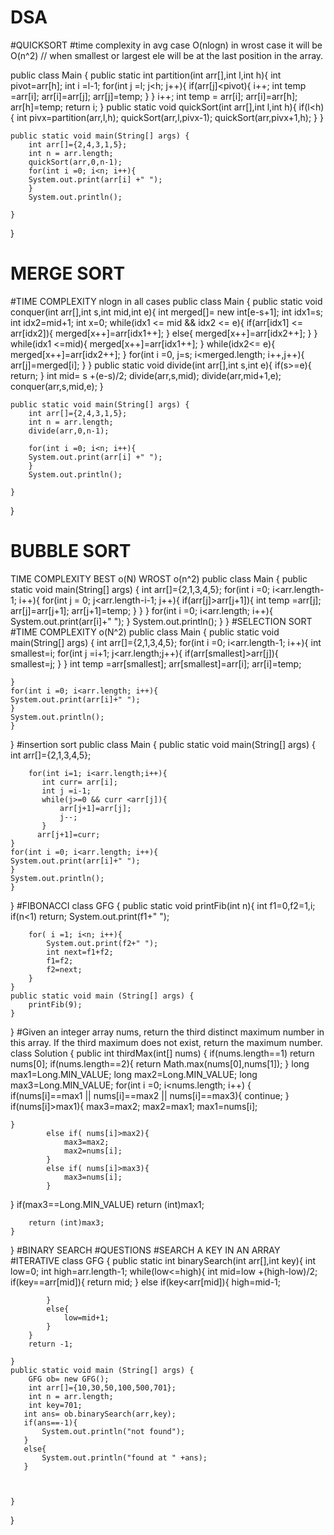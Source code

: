 # DSA
#QUICKSORT
#time complexity
in avg case O(nlogn)
in wrost case it will be O(n^2) // when smallest or largest ele will be at the last position in the array.

public class Main
{
    public static int partition(int arr[],int l,int h){
        int pivot=arr[h];
        int i =l-1;
        for(int j =l; j<h; j++){
            if(arr[j]<pivot){
                i++;
                int temp =arr[i];
                arr[i]=arr[j];
                arr[j]=temp;
            }
        }
        i++;
        int temp = arr[i];
        arr[i]=arr[h];
        arr[h]=temp;
        return i;
    }
    public static void quickSort(int arr[],int l,int h){
        if(l<h){
        int pivx=partition(arr,l,h);
        quickSort(arr,l,pivx-1);
        quickSort(arr,pivx+1,h);
    }
    }
    
	public static void main(String[] args) {
	    int arr[]={2,4,3,1,5};
	    int n = arr.length;
	    quickSort(arr,0,n-1);
	    for(int i =0; i<n; i++){
	    System.out.print(arr[i] +" ");
	    }
	    System.out.println();
		
	}
}
# MERGE SORT
#TIME COMPLEXITY
nlogn in all cases
public class Main
{
    public static void conquer(int arr[],int s,int mid,int e){
      int  merged[]= new int[e-s+1];
      int idx1=s;
      int idx2=mid+1;
      int x=0;
      while(idx1 <= mid && idx2 <= e){
          if(arr[idx1] <= arr[idx2]){
              merged[x++]=arr[idx1++];
          }
          else{
              merged[x++]=arr[idx2++];
          }
      }
      while(idx1 <=mid){
          merged[x++]=arr[idx1++];
      }
      while(idx2<= e){
          merged[x++]=arr[idx2++];
      }
      for(int i =0, j=s; i<merged.length; i++,j++){
          arr[j]=merged[i];
      }
    }
    public static void divide(int arr[],int s,int e){
        if(s>=e){
            return;
        }
        int mid= s +(e-s)/2;
        divide(arr,s,mid);
        divide(arr,mid+1,e);
        conquer(arr,s,mid,e);
    }
    
	public static void main(String[] args) {
	    int arr[]={2,4,3,1,5};
	    int n = arr.length;
	    divide(arr,0,n-1);
	   
	    for(int i =0; i<n; i++){
	    System.out.print(arr[i] +" ");
	    }
	    System.out.println();
		
	}
}
# BUBBLE SORT
TIME COMPLEXITY
BEST o(N)
WROST o(n^2)
public class Main
{
	public static void main(String[] args) {
	int arr[]={2,1,3,4,5};
	for(int i =0; i<arr.length-1; i++){
	    for(int j = 0; j<arr.length-i-1; j++){
	        if(arr[j]>arr[j+1]){
	            int temp =arr[j];
	            arr[j]=arr[j+1];
	            arr[j+1]=temp;
	        }
	    }
	}
	for(int i =0; i<arr.length; i++){
	System.out.print(arr[i]+" ");
	}
	System.out.println();
	}
}
#SELECTION SORT
#TIME COMPLEXITY
o(N^2)
public class Main
{
	public static void main(String[] args) {
	int arr[]={2,1,3,4,5};
	for(int i =0; i<arr.length-1; i++){
	    int smallest=i;
	    for(int j =i+1; j<arr.length;j++){
	        if(arr[smallest]>arr[j]){
	            smallest=j;
	        }
	    }
	        int temp =arr[smallest];
	        arr[smallest]=arr[i];
	        arr[i]=temp;
	    
	}
	for(int i =0; i<arr.length; i++){
	System.out.print(arr[i]+" ");
	}
	System.out.println();
	}
}
#insertion sort
public class Main
{
	public static void main(String[] args) {
	int arr[]={2,1,3,4,5};
	
	    for(int i=1; i<arr.length;i++){
	       int curr= arr[i];
	       int j =i-1;
	       while(j>=0 && curr <arr[j]){
	           arr[j+1]=arr[j];
	           j--;
	       }
	      arr[j+1]=curr;
	}
	for(int i =0; i<arr.length; i++){
	System.out.print(arr[i]+" ");
	}
	System.out.println();
	}
}
#FIBONACCI
class GFG {
    public static void printFib(int n){
        int f1=0,f2=1,i;
        if(n<1)
            return;
            System.out.print(f1+" ");
        
        for( i =1; i<n; i++){
            System.out.print(f2+" ");
            int next=f1+f2;
            f1=f2;
            f2=next;
        }
    }
	public static void main (String[] args) {
		printFib(9);
	}
}
#Given an integer array nums, return the third distinct maximum number in this array. If the third maximum does not exist, return the maximum number.
class Solution {
    public int thirdMax(int[] nums) {
        if(nums.length==1)
            return nums[0];
        if(nums.length==2){
            return Math.max(nums[0],nums[1]);
        }
        long max1=Long.MIN_VALUE;
        long max2=Long.MIN_VALUE;
        long max3=Long.MIN_VALUE;
        for(int i =0; i<nums.length; i++)
        {
            if(nums[i]==max1 || nums[i]==max2 || nums[i]==max3){
                continue;
            }
            if(nums[i]>max1){
                max3=max2;
                max2=max1;
                max1=nums[i];
           
    }
            else if( nums[i]>max2){
                max3=max2;
                max2=nums[i];
            }
            else if( nums[i]>max3){
                max3=nums[i];
            }
            
}
        if(max3==Long.MIN_VALUE)
            return (int)max1;
        
        
        return (int)max3;
    }
}
#BINARY SEARCH
#QUESTIONS
#SEARCH A KEY IN AN ARRAY
#ITERATIVE
class GFG {
    public static int binarySearch(int arr[],int key){
        int low=0;
        int high=arr.length-1;
        while(low<=high){
            int mid=low +(high-low)/2;
            if(key==arr[mid]){
                return mid;
            }
            else if(key<arr[mid]){
                high=mid-1;
                
            }
            else{
                low=mid+1;
            }
        }
        return -1;
        
    }
	public static void main (String[] args) {
	    GFG ob= new GFG();
	    int arr[]={10,30,50,100,500,701};
	    int n = arr.length;
	    int key=701;
	   int ans= ob.binarySearch(arr,key);
	   if(ans==-1){
	       System.out.println("not found");
	   }
	   else{ 
	       System.out.println("found at " +ans);
	   }
	    
	    
	
	}
}


